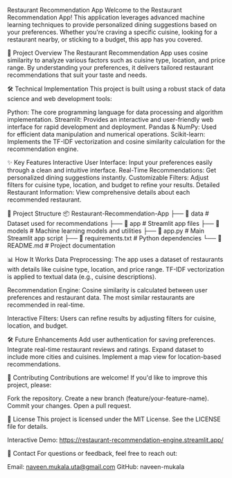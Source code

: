 Restaurant Recommendation App
Welcome to the Restaurant Recommendation App! This application leverages advanced machine learning techniques to provide personalized dining suggestions based on your preferences. Whether you're craving a specific cuisine, looking for a restaurant nearby, or sticking to a budget, this app has you covered.

🚀 Project Overview
The Restaurant Recommendation App uses cosine similarity to analyze various factors such as cuisine type, location, and price range. By understanding your preferences, it delivers tailored restaurant recommendations that suit your taste and needs.

🛠️ Technical Implementation
This project is built using a robust stack of data science and web development tools:

Python: The core programming language for data processing and algorithm implementation.
Streamlit: Provides an interactive and user-friendly web interface for rapid development and deployment.
Pandas & NumPy: Used for efficient data manipulation and numerical operations.
Scikit-learn: Implements the TF-IDF vectorization and cosine similarity calculation for the recommendation engine.

✨ Key Features
Interactive User Interface: Input your preferences easily through a clean and intuitive interface.
Real-Time Recommendations: Get personalized dining suggestions instantly.
Customizable Filters: Adjust filters for cuisine type, location, and budget to refine your results.
Detailed Restaurant Information: View comprehensive details about each recommended restaurant.

📂 Project Structure
📦 Restaurant-Recommendation-App
├── 📁 data                # Dataset used for recommendations
├── 📁 app                 # Streamlit app files
├── 📁 models              # Machine learning models and utilities
├── 📄 app.py              # Main Streamlit app script
├── 📄 requirements.txt    # Python dependencies
└── 📄 README.md           # Project documentation


📊 How It Works
Data Preprocessing:
The app uses a dataset of restaurants with details like cuisine type, location, and price range.
TF-IDF vectorization is applied to textual data (e.g., cuisine descriptions).

Recommendation Engine:
Cosine similarity is calculated between user preferences and restaurant data.
The most similar restaurants are recommended in real-time.

Interactive Filters:
Users can refine results by adjusting filters for cuisine, location, and budget.

🛠️ Future Enhancements
Add user authentication for saving preferences.
Integrate real-time restaurant reviews and ratings.
Expand dataset to include more cities and cuisines.
Implement a map view for location-based recommendations.

🤝 Contributing
Contributions are welcome! If you'd like to improve this project, please:

Fork the repository.
Create a new branch (feature/your-feature-name).
Commit your changes.
Open a pull request.

📜 License
This project is licensed under the MIT License. See the LICENSE file for details.

Interactive Demo: https://restaurant-recommendation-engine.streamlit.app/

    
📧 Contact
For questions or feedback, feel free to reach out:

Email: naveen.mukala.uta@gmail.com
GitHub: naveen-mukala



